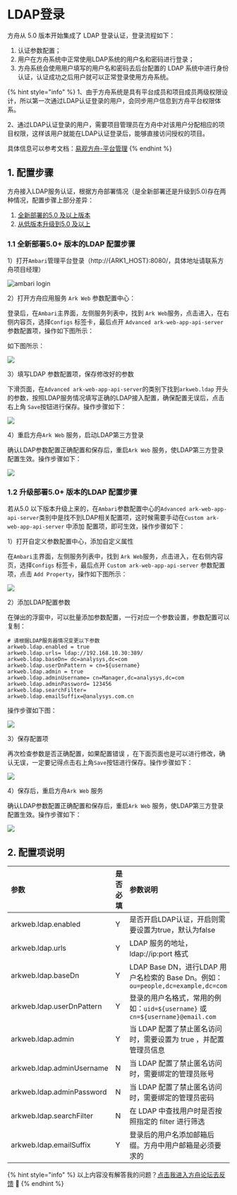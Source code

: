 # LDAP登录

方舟从 5.0 版本开始集成了 LDAP 登录认证，登录流程如下：

1. 认证参数配置；
2. 用户在方舟系统中正常使用LDAP系统的用户名和密码进行登录；
3. 方舟系统会使用用户填写的用户名和密码去后台配置的 LDAP 系统中进行身份认证，认证成功之后用户就可以正常登录使用方舟系统。

{% hint style="info" %}
1、由于方舟系统是具有平台成员和项目成员两级权限设计，所以第一次通过LDAP认证登录的用户，会同步用户信息到方舟平台权限体系。

2、通过LDAP认证登录的用户，需要项目管理员在方舟中对该用户分配相应的项目权限，这样该用户就能在LDAP认证登录后，能够直接访问授权的项目。

具体信息可以参考文档：[易观方舟-平台管理](../../features/enterprise-management/)
{% endhint %}

## 1. 配置步骤

方舟接入LDAP服务认证，根据方舟部署情况（是全新部署还是升级到5.0\)存在两种情况，配置步骤上部分差异：

1. [全新部署的5.0 及以上版本](ldap.md#11-quan-xin-bu-shu-5-0-ban-ben-de-ldap-pei-zhi-bu-zhou)
2. [从低版本升级到5.0 及以上](ldap.md#12-sheng-ji-bu-shu-5-0-ban-ben-de-ldap-pei-zhi-bu-zhou)

### 1.1 全新部署5.0+ 版本的LDAP 配置步骤

1）打开`Ambari`管理平台登录（http://{ARK1\_HOST}:8080/，具体地址请联系方舟项目经理）

![ambari login](../../.gitbook/assets/image%20%28380%29.png)

2）打开方舟应用服务 `Ark Web` 参数配置中心：

登录后，在`Ambari`主界面，左侧服务列表中，找到 `Ark Web`服务，点击进入，在右侧内容页，选择`Configs` 标签卡，最后点开 `Advanced ark-web-app-api-server` 参数配置项，操作如下图所示：

如下图所示：

![](../../.gitbook/assets/image%20%28367%29.png)

3）填写LDAP 参数配置项，保存修改好的参数

下滑页面，在`Advanced ark-web-app-api-server`的类别下找到`arkweb.ldap` 开头的参数，按照LDAP服务情况填写正确的LDAP接入配置，确保配置无误后，点击右上角 `Save`按钮进行保存。操作步骤如下：

![](../../.gitbook/assets/image%20%28362%29.png)

4）重启方舟`Ark Web` 服务，启动LDAP第三方登录

确认LDAP参数配置正确配置和保存后，重启`Ark Web` 服务，使LDAP第三方登录配置生效。操作步骤如下：

![](../../.gitbook/assets/image%20%28381%29.png)

### 1.2 升级部署5.0+ 版本的LDAP 配置步骤

若从5.0 以下版本升级上来的，在`Ambari`参数配置中心的`Advanced ark-web-app-api-server`类别中是找不到LDAP相关配置项，这时候需要手动在`Custom ark-web-app-api-server` 中添加 配置项，即可生效，操作步骤如下：

1）打开自定义参数配置中心，添加自定义属性

在`Ambari`主界面，左侧服务列表中，找到 `Ark Web`服务，点击进入，在右侧内容页，选择`Configs` 标签卡，最后点开 `Custom ark-web-app-api-server` 参数配置项，点击 `Add Property`，操作如下图所示：

![](../../.gitbook/assets/image%20%28366%29.png)

2）添加LDAP配置参数

在弹出的浮窗中，可以批量添加参数配置，一行对应一个参数设置，参数配置可以复制：

```text
# 请根据LDAP服务器情况变更以下参数
arkweb.ldap.enabled = true
arkweb.ldap.urls= ldap://192.168.10.30:389/
arkweb.ldap.baseDn= dc=analysys,dc=com
arkweb.ldap.userDnPattern = cn=${username}
arkweb.ldap.admin = true
arkweb.ldap.adminUsername= cn=Manager,dc=analysys,dc=com
arkweb.ldap.adminPassword= 123456
arkweb.ldap.searchFilter=
arkweb.ldap.emailSuffix=@analysys.com.cn
```

操作步骤如下图：

![](../../.gitbook/assets/image%20%28371%29.png)

3）保存配置项

再次检查参数是否正确配置，如果配置错误 ，在下面页面也是可以进行修改，确认无误，一定要记得点击右上角`Save`按钮进行保存。操作步骤如下：

![](../../.gitbook/assets/image%20%28368%29.png)

4）保存后，重启方舟`Ark Web` 服务

确认LDAP参数配置正确配置和保存后，重启`Ark Web` 服务，使LDAP第三方登录配置生效。操作步骤如下：

![](../../.gitbook/assets/image%20%28375%29.png)

## 2. 配置项说明

| **参数** | 是否必填 | 参数说明 |
| :--- | :--- | :--- |
| arkweb.ldap.enabled | Y | 是否开启LDAP认证，开启则需要设置为true，默认为false |
| arkweb.ldap.urls | Y | LDAP 服务的地址，ldap://ip:port 格式 |
| arkweb.ldap.baseDn | Y | LDAP Base DN，进行LDAP 用户名检索的 Base Dn。例如：`ou=people,dc=example,dc=com` |
| arkweb.ldap.userDnPattern | Y | 登录的用户名格式，常用的例如：`uid=${username}` 或 `​cn=${username}@email.com` |
| arkweb.ldap.admin | Y | 当 LDAP 配置了禁止匿名访问时，需要设置为 true ，并配置管理员信息 |
| arkweb.ldap.adminUsername | N | 当 LDAP 配置了禁止匿名访问时，需要绑定的管理员账号 |
| arkweb.ldap.adminPassword | N | 当 LDAP 配置了禁止匿名访问时，需要绑定的管理员密码 |
| arkweb.ldap.searchFilter | N | 在 LDAP 中查找用户时是否按照指定的 filter 进行筛选 |
| arkweb.ldap.emailSuffix | Y | 登录后的用户名添加邮箱后缀。方舟中用户邮箱是必须要求的 |

{% hint style="info" %}
以上内容没有解答我的问题？[点击我进入方舟论坛去反馈](https://www.analysysdata.com/forum/index) 🚀
{% endhint %}

